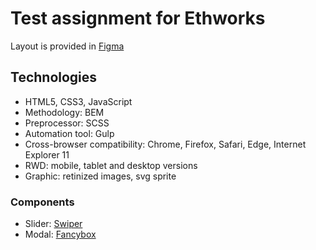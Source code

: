 # Test assignment for Ethworks

Layout is provided in [Figma](https://www.figma.com/file/nauiCBiwYgH09nwHm1mzA0/Zadanie-testowe?node-id=22%3A147)

## Technologies

- HTML5, CSS3, JavaScript
- Methodology: BEM
- Preprocessor: SCSS
- Automation tool: Gulp
- Cross-browser compatibility: Chrome, Firefox, Safari, Edge, Internet Explorer 11
- RWD: mobile, tablet and desktop versions
- Graphic: retinized images, svg sprite

### Components

- Slider: [Swiper](https://swiperjs.com/demos#default)
- Modal: [Fancybox](https://www.fancyapps.com/fancybox/3/)
